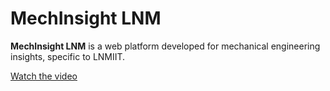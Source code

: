 # MechInsight LNM

**MechInsight LNM** is a web platform developed for mechanical engineering insights, specific to LNMIIT.

[Watch the video](https://drive.google.com/file/d/1C6V4UlUSkeCcAKg0aPB6hS6ABAQ-hCYu/view?usp=sharing)
